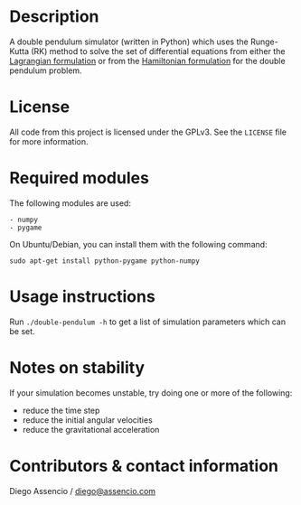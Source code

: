 Description
===========

A double pendulum simulator (written in Python) which uses the Runge-Kutta
(RK) method to solve the set of differential equations from either the
[Lagrangian formulation](http://diego.assencio.com/?index=1500c66ae7ab27bb0106467c68feebc6)
or from the [Hamiltonian formulation](https://diego.assencio.com/?index=e5ac36fcb129ce95a61f8e8ce0572dbf)
for the double pendulum problem.


License
=======

All code from this project is licensed under the GPLv3. See the `LICENSE` file
for more information.


Required modules
================

The following modules are used:

    - numpy
    - pygame

On Ubuntu/Debian, you can install them with the following command:

	sudo apt-get install python-pygame python-numpy


Usage instructions
==================

Run `./double-pendulum -h` to get a list of simulation parameters which can
be set.


Notes on stability
==================

If your simulation becomes unstable, try doing one or more of the following:

- reduce the time step
- reduce the initial angular velocities
- reduce the gravitational acceleration


Contributors & contact information
==================================

Diego Assencio / diego@assencio.com
